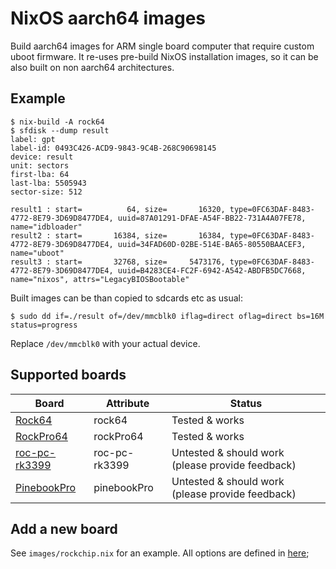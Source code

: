 # NixOS aarch64 images

Build aarch64 images for ARM single board computer that require
custom uboot firmware.
It re-uses pre-build NixOS installation images,
so it can be also built on non aarch64 architectures.

## Example

```console
$ nix-build -A rock64
$ sfdisk --dump result
label: gpt
label-id: 0493C426-ACD9-9843-9C4B-268C90698145
device: result
unit: sectors
first-lba: 64
last-lba: 5505943
sector-size: 512

result1 : start=          64, size=       16320, type=0FC63DAF-8483-4772-8E79-3D69D8477DE4, uuid=87A01291-DFAE-A54F-BB22-731A4A07FE78, name="idbloader"
result2 : start=       16384, size=       16384, type=0FC63DAF-8483-4772-8E79-3D69D8477DE4, uuid=34FAD60D-02BE-514E-BA65-80550BAACEF3, name="uboot"
result3 : start=       32768, size=     5473176, type=0FC63DAF-8483-4772-8E79-3D69D8477DE4, uuid=B4283CE4-FC2F-6942-A542-ABDFB5DC7668, name="nixos", attrs="LegacyBIOSBootable"
```

Built images can be than copied to sdcards etc as usual:

``` console
$ sudo dd if=./result of=/dev/mmcblk0 iflag=direct oflag=direct bs=16M status=progress
```

Replace `/dev/mmcblk0` with your actual device.

## Supported boards

| Board                            | Attribute     | Status                                             |
| ---------------------------------|---------------| -------------------------------------------------- |
| [Rock64][]                       | rock64        | Tested & works                                     |
| [RockPro64][]                    | rockPro64     | Tested & works                                     |
| [roc-pc-rk3399][]                | roc-pc-rk3399 | Untested & should work (please provide feedback)   |
| [PinebookPro][]                  | pinebookPro   | Untested & should work (please provide feedback)   |

[Rock64]: https://nixos.wiki/wiki/NixOS_on_ARM/PINE64_ROCK64
[RockPro64]: https://nixos.wiki/wiki/NixOS_on_ARM/PINE64_ROCKPro64
[roc-pc-rk3399]: https://nixos.wiki/wiki/NixOS_on_ARM/Libre_Computer_ROC-RK3399-PC
[PinebookPro]: https://nixos.wiki/wiki/NixOS_on_ARM/PINE64_Pinebook_Pro

## Add a new board

See `images/rockchip.nix` for an example.
All options are defined in [here](pkgs/build-image/options.nix);
